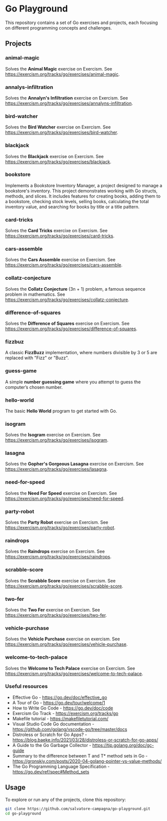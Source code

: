 # Go Playground

This repository contains a set of Go exercises and projects, each focusing on different programming concepts and challenges.

## Projects

### animal-magic
Solves the **Animal Magic** exercise on Exercism. See https://exercism.org/tracks/go/exercises/animal-magic.

### annalys-infiltration
Solves the **Annalyn's Infiltration** exercise on Exercism. See https://exercism.org/tracks/go/exercises/annalyns-infiltration.

### bird-watcher
Solves the **Bird Watcher** exercise on Exercism. See https://exercism.org/tracks/go/exercises/bird-watcher.

### blackjack
Solves the **Blackjack** exercise on Exercism. See https://exercism.org/tracks/go/exercises/blackjack.

### bookstore
Implements a Bookstore Inventory Manager, a project designed to manage a bookstore's inventory. This project demonstrates working with
Go structs, methods, and slices. It includes features for creating books, adding them to a bookstore, checking stock levels, selling books,
calculating the total inventory value, and searching for books by title or a title pattern.

### card-tricks
Solves the **Card Tricks** exercixe on Exercism. See https://exercism.org/tracks/go/exercises/card-tricks.

### cars-assemble
Solves the **Cars Assemble** exercise on Exercism. See https://exercism.org/tracks/go/exercises/cars-assemble.

### collatz-conjecture
Solves the **Collatz Conjecture** (3n + 1) problem, a famous sequence problem in mathematics. See https://exercism.org/tracks/go/exercises/collatz-conjecture.

### difference-of-squares
Solves the **Difference of Squares** exercise on Exercism. See https://exercism.org/tracks/go/exercises/difference-of-squares.

### fizzbuz
A classic **FizzBuzz** implementation, where numbers divisible by 3 or 5 are replaced with "Fizz" or "Buzz".

### guess-game
A simple **number guessing game** where you attempt to guess the computer’s chosen number.

### hello-world
The basic **Hello World** program to get started with Go.

### isogram
Solves the **Isogram** exercise on Exercism. See https://exercism.org/tracks/go/exercises/isogram.

### lasagna
Solves the **Gopher's Gorgeous Lasagna** exercise on Exercism. See https://exercism.org/tracks/go/exercises/lasagna.

### need-for-speed
Solves the **Need For Speed** exercise on Exercism. See https://exercism.org/tracks/go/exercises/need-for-speed.

### party-robot
Solves the **Party Robot** exercise on Exercism. See https://exercism.org/tracks/go/exercises/party-robot.

### raindrops
Solves the **Raindrops** exercise on Exercism. See https://exercism.org/tracks/go/exercises/raindrops.

### scrabble-score
Solves the **Scrabble Score** exercise on Exercism. See https://exercism.org/tracks/go/exercises/scrabble-score.

### two-fer
Solves the **Two Fer** exercise on Exercism. See https://exercism.org/tracks/go/exercises/two-fer.

### vehicle-purchase
Solves the **Vehicle Purchase** exercise on exercism. See https://exercism.org/tracks/go/exercises/vehicle-purchase.

### welcome-to-tech-palace
Solves the **Welcome to Tech Palace** exercise on Exercism. See https://exercism.org/tracks/go/exercises/welcome-to-tech-palace.

### Useful resources

* Effective Go - https://go.dev/doc/effective_go
* A Tour of Go - https://go.dev/tour/welcome/1
* How to Write Go Code - https://go.dev/doc/code
* Exercism Go Track - https://exercism.org/tracks/go
* Makefile tutorial - https://makefiletutorial.com/
* Visual Studio Code Go documentation - https://github.com/golang/vscode-go/tree/master/docs
* Distroless or Scratch for Go Apps? - https://blog.baeke.info/2021/03/28/distroless-or-scratch-for-go-apps/
* A Guide to the Go Garbage Collector - https://tip.golang.org/doc/gc-guide
* Summary to the difference between T and T* method sets in Go - https://gronskiy.com/posts/2020-04-golang-pointer-vs-value-methods/
* The Go Programming Language Specification - https://go.dev/ref/spec#Method_sets


## Usage

To explore or run any of the projects, clone this repository:

```bash
git clone https://github.com/salvatore-campagna/go-playground.git
cd go-playground
